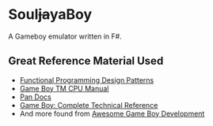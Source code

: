 # Soul~~ja~~yaBoy

A Gameboy emulator written in F#.

## Great Reference Material Used

* [Functional Programming Design Patterns](https://fsharpforfunandprofit.com/fppatterns/)
* [Game Boy TM CPU Manual](http://marc.rawer.de/Gameboy/Docs/GBCPUman.pdf)
* [Pan Docs](https://gbdev.io/pandocs/)
* [Game Boy: Complete Technical Reference](https://gekkio.fi/files/gb-docs/gbctr.pdf)
* And more found from [Awesome Game Boy Development](https://github.com/gbdev/awesome-gbdev)

